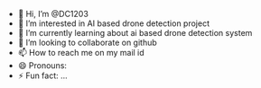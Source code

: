 - 👋 Hi, I’m @DC1203
- 👀 I’m interested in AI based drone detection project
- 🌱 I’m currently learning about ai based drone detection system
- 💞️ I’m looking to collaborate on github
- 📫 How to reach me on my mail id
- 😄 Pronouns: 
- ⚡ Fun fact: ...

<!---
DC1203/DC1203 is a ✨ special ✨ repository because its `README.md` (this file) appears on your GitHub profile.
You can click the Preview link to take a look at your changes.
--->
